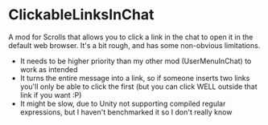 ClickableLinksInChat
==============

A mod for Scrolls that allows you to click a link in the chat to open it in the default web browser. It's a bit rough, and has some non-obvious limitations.

* It needs to be higher priority than my other mod (UserMenuInChat) to work as intended
* It turns the entire message into a link, so if someone inserts two links you'll only be able to click the first (but you can click WELL outside that link if you want :P)
* It might be slow, due to Unity not supporting compiled regular expressions, but I haven't benchmarked it so I don't really know
